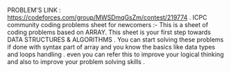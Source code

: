 PROBLEM'S LINK : https://codeforces.com/group/MWSDmqGsZm/contest/219774 . 
ICPC community coding problems sheet for newcomers :- This is a sheet of coding problems based on ARRAY. This sheet is your first step towards DATA STRUCTURES & ALGORITHMS .
You can start solving these problems if done with syntax part of array and you know the basics like data types and loops handling . even you can refer this to improve your logical thinking and also to improve your problem solving skills  .
